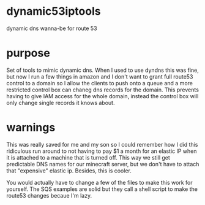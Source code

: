 # dynamic53iptools
dynamic dns wanna-be for route 53

# purpose
Set of tools to mimic dynamic dns.
When I used to use dyndns this was fine, but now I run a few things in amazon and I don't want to grant full route53 control to a domain
so I allow the clients to push onto a queue and a more restricted control box can chaneg dns records for the domain.  This prevents 
having to give IAM access for the whole domain, instead the control box will only change single records it knows about.

# warnings
This was really saved for me and my son so I could remember how I did this ridiculous run around to not having to pay $1 a month for an elastic IP when
it is attached to a machine that is turned off.  This way we still get predictable DNS names for our minecraft server, but we don't have to attach
that "expensive" elastic ip. Besides, this is cooler.

You would actually have to change a few of the files to make this work for yourself. The SQS examples are solid but they call a shell script to make the route53 changes
becaue I'm lazy.

